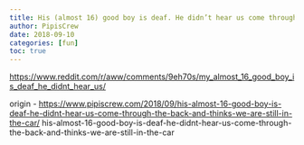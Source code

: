 ```yaml
---
title: His (almost 16) good boy is deaf. He didn’t hear us come through the back and thinks we are still in the car.
author: PipisCrew
date: 2018-09-10
categories: [fun]
toc: true
---
```


https://www.reddit.com/r/aww/comments/9eh70s/my_almost_16_good_boy_is_deaf_he_didnt_hear_us/

origin - https://www.pipiscrew.com/2018/09/his-almost-16-good-boy-is-deaf-he-didnt-hear-us-come-through-the-back-and-thinks-we-are-still-in-the-car/ his-almost-16-good-boy-is-deaf-he-didnt-hear-us-come-through-the-back-and-thinks-we-are-still-in-the-car